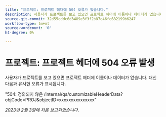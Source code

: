```yaml
---
title: "프로젝트: 프로젝트 헤더에 504 오류가 있습니다."
description: 사용자가 프로젝트를 보고 있으면 프로젝트 헤더에 이름이나 데이터가 없습니다. 대신 사용자에게 오류가 표시됩니다."
source-git-commit: 32d55cddc6d3489e3f3f2b87c46fc682199b6247
workflow-type: tm+mt
source-wordcount: '0'
ht-degree: 0%

---
```



# 프로젝트: 프로젝트 헤더에 504 오류 발생

사용자가 프로젝트를 보고 있으면 프로젝트 헤더에 이름이나 데이터가 없습니다. 대신 다음과 유사한 오류가 표시됩니다.

&quot;504: 정의되지 않은 /internal/qs/customizableHeaderData?objCode=PROJ&amp;objectID=xxxxxxxxxxxxxxx&quot;

_2023년 2월 3일에 처음 보고되었습니다._

